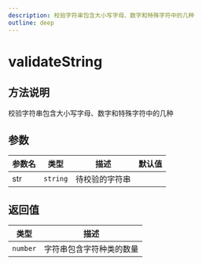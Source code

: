 ```yaml
---
description: 校验字符串包含大小写字母、数字和特殊字符中的几种
outline: deep
---
```


# validateString

## 方法说明

校验字符串包含大小写字母、数字和特殊字符中的几种

## 参数

| 参数名 | 类型 | 描述 | 默认值 |
| --- | --- | --- | --- |
| str | `string` | 待校验的字符串 |  |

## 返回值

| 类型 | 描述 |
| --- | --- |
| `number` | 字符串包含字符种类的数量 |
